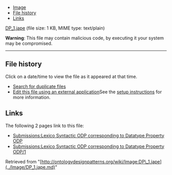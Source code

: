 * [Image](../Image/DP_1.jape.md#file)
* [File history](../Image/DP_1.jape.md#filehistory)
* [Links](../Image/DP_1.jape.md#filelinks)


[DP\_1.jape](../images/e/ef/DP_1.jape "DP 1.jape")‎
 (file size: 1 KB, MIME type: text/plain)




__Warning__: This file may contain malicious code, by executing it your system may be compromised.

---



## File history

Click on a date/time to view the file as it appeared at that time.



  
* [Search for duplicate files](http://ontologydesignpatterns.org/wiki/Special:FileDuplicateSearch/DP_1.jape "Special:FileDuplicateSearch/DP 1.jape")
* [Edit this file using an external application](http://ontologydesignpatterns.org/wiki/index.php?title=Image:DP_1.jape&action=edit&externaledit=true&mode=file "Image:DP 1.jape")See the [setup instructions](http://www.mediawiki.org/wiki/Manual:External_editors "http://www.mediawiki.org/wiki/Manual:External_editors") for more information.

## Links



The following 2 pages link to this file:


* [Submissions:Lexico Syntactic ODP corresponding to Datatype Property ODP](../Submissions/Lexico_Syntactic_ODP_corresponding_to_Datatype_Property_ODP.md "Submissions:Lexico Syntactic ODP corresponding to Datatype Property ODP")
* [Submissions:Lexico Syntactic ODP corresponding to Datatype Property ODP/1](../Submissions/Lexico_Syntactic_ODP_corresponding_to_Datatype_Property_ODP/1.md "Submissions:Lexico Syntactic ODP corresponding to Datatype Property ODP/1")


Retrieved from "[http://ontologydesignpatterns.org/wiki/Image:DP\_1.jape](../Image/DP_1.jape.md)"
